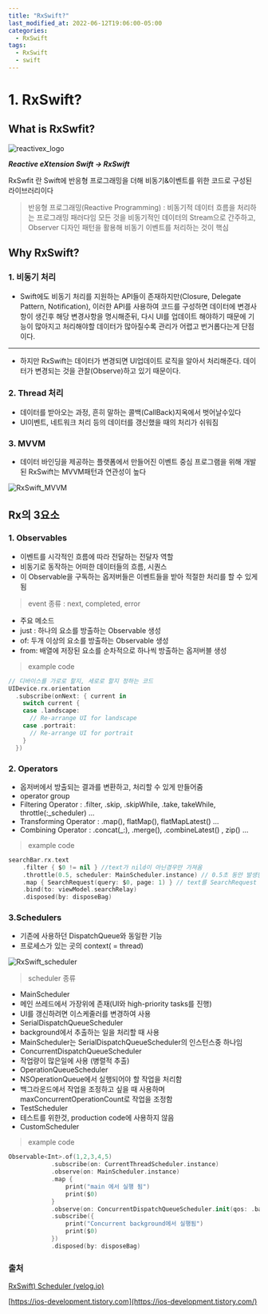 ```yaml
---
title: "RxSwift?"
last_modified_at: 2022-06-12T19:06:00-05:00
categories:
  - RxSwift
tags:
  - RxSwift
  - swift
---
```


# 1. RxSwift?

## What is RxSwfit?

![reactivex_logo](/_images/2022-06-12_RxSwfit1/reactivex_logo.png)

***Reactive eXtension Swift → RxSwift***

RxSwfit 란 Swift에 반응형 프로그래밍을 더해 비동기&이벤트를 위한 코드로 구성된 라이브러리이다

> 반응형 프로그래밍(Reactive Programming) : 비동기적 데이터 흐름을 처리하는 프로그래밍 패러다임
모든 것을 비동기적인 데이터의 Stream으로 간주하고, Observer 디자인 패턴을 활용해 비동기 이벤트를 처리하는 것이 핵심
> 

## Why RxSwift?

### 1. 비동기 처리

- Swift에도 비동기 처리를 지원하는 API들이 존재하지만(Closure, Delegate Pattern, Notification), 이러한 API를 사용하여 코드를 구성하면 데이터에 변경사항이 생긴후 해당 변경사항을 명시해준뒤, 다시 UI를 업데이트 해야하기 때문에 기능이 많아지고 처리해야할 데이터가 많아질수록 관리가 어렵고 번거롭다는게 단점이다.

---

- 하지만 RxSwift는 데이터가 변경되면 UI업데이트 로직을 알아서 처리해준다. 데이터가 변경되는 것을 관찰(Observe)하고 있기 때문이다.

### 2. Thread 처리

- 데이터를 받아오는 과정, 흔히 말하는 콜백(CallBack)지옥에서 벗어날수있다
- UI이벤트, 네트워크 처리 등의 데이터를 갱신했을 때의 처리가 쉬워짐

### 3. MVVM

- 데이터 바인딩을 제공하는 플랫폼에서 만들어진 이벤트 중심 프로그램을 위해 개발된 RxSwift는
MVVM패턴과 연관성이 높다

![RxSwift_MVVM](/_images/2022-06-12_RxSwfit1/RxSwift_MVVM.png)

## Rx의 3요소

### 1. Observables<Data>

- 이벤트를 시각적인 흐름에 따라 전달하는 전달자 역할
- 비동기로 동작하는 어떠한 데이터들의 흐름, 시퀀스
- 이 Observable을 구독하는 옵저버들은 이벤트들을 받아 적절한 처리를 할 수 있게됨

> event 종류 : next, completed, error
> 
- 주요 메소드
- just : 하나의 요소를 방출하는 Observable 생성
- of: 두개 이상의 요소를 방출하는 Observable 생성
- from: 배열에 저장된 요소를 순차적으로 하나씩 방출하는 옵저버블 생성

> example code
> 

```swift
// 디바이스를 가로로 할지, 세로로 할지 정하는 코드
UIDevice.rx.orientation
  .subscribe(onNext: { current in
    switch current {
    case .landscape:
      // Re-arrange UI for landscape
    case .portrait:
      // Re-arrange UI for portrait
    }
  })
```

### 2. Operators

- 옵저버에서 방출되는 결과를 변환하고, 처리할 수 있게 만들어줌
- operator group
- Filtering Operator : .filter, .skip, .skipWhile, .take, takeWhile, throttle(:_scheduler) …
- Transforming Operator : .map(), flatMap(), flatMapLatest() …
- Combining Operator : .concat(_:), .merge(), .combineLatest() , zip() …

> example code
> 

```swift
searchBar.rx.text
    .filter { $0 != nil } //text가 nild이 아닌경우만 가져옴
    .throttle(0.5, scheduler: MainScheduler.instance) // 0.5초 동안 발생한 가장최신의 이벤트를 사용
    .map { SearchRequest(query: $0, page: 1) } // text를 SearchRequest 캐스팅
    .bind(to: viewModel.searchRelay)
    .disposed(by: disposeBag)
```

### 3.Schedulers

- 기존에 사용하던 DispatchQueue와 동일한 기능
- 프로세스가 있는 곳의 context( = thread)

![RxSwift_scheduler](/_images/2022-06-12_RxSwfit1/RxSwift_scheduler.png)

> scheduler 종류
> 
- MainScheduler 
- 메인 쓰레드에서 가장위에 존재(UI와 high-priority tasks를 진행)
- UI를 갱신하려면 이스케줄러를 변경하여 사용
- SerialDispatchQueueScheduler
- background에서 추출하는 일을 처리할 때 사용
- MainScheduler는 SerialDispatchQueueScheduler의 인스턴스중 하나임
- ConcurrentDispatchQueueScheduler
- 작업량이 많은일에 사용 (병렬적 추출)
- OperationQueueScheduler
- NSOperationQueue에서 실행되어야 할 작업을 처리함
- 백그라운드에서 작업을 조정하고 싶을 때 사용하며 maxConcurrentOperationCount로 작업을 조정함
- TestScheduler
- 테스트를 위한것, production code에 사용하지 않음
- CustomScheduler

> example code
> 

```swift
Observable<Int>.of(1,2,3,4,5)
            .subscribe(on: CurrentThreadScheduler.instance)
            .observe(on: MainScheduler.instance)
            .map { 
                print("main 에서 실행 됨")
                print($0)
            }
            .observe(on: ConcurrentDispatchQueueScheduler.init(qos: .background))
            .subscribe({
                print("Concurrent background에서 실행됨")
                print($0)
            })
            .disposed(by: disposeBag)
```

### 출처

[RxSwift) Scheduler (velog.io)](https://velog.io/@hansangjin96/RxSwift-Scheduler-%EC%9E%91%EC%84%B1%EC%A4%91)

[https://ios-development.tistory.com](https://ios-development.tistory.com/)
